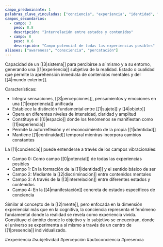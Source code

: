 ```yaml
---
campo_predominante: 1
palabras_clave_vinculadas: ["conciencia", "experiencia", "identidad", "presencia"]
campos_secundarios:
  - campo: 3
    peso: 0.8
    descripción: "Interrelación entre estados y contenidos"
  - campo: 0
    peso: 0.6
    descripción: "Campo potencial de todas las experiencias posibles"
aliases: ["awareness", "consciencia", "percatación"]
---
```

Capacidad de un [[3|sistema]] para percibirse a sí mismo y a su entorno, generando una [[1|experiencia]] subjetiva de la realidad. Estado o cualidad que permite la aprehensión inmediata de contenidos mentales y del [[4|mundo exterior]].

Características:
- Integra sensaciones, [[3|percepciones]], pensamientos y emociones en una [[1|experiencia]] unificada
- Establece la distinción fundamental entre [[1|sujeto]] y [[4|objeto]]
- Opera en diferentes niveles de intensidad, claridad y amplitud
- Constituye el [[0|espacio]] donde los fenómenos se manifiestan como [[1|experiencia]]
- Permite la autorreflexión y el reconocimiento de la propia [[1|identidad]]
- Mantiene [[1|continuidad]] temporal mientras incorpora cambios constantes

La [[1|conciencia]] puede entenderse a través de los campos vibracionales:
- Campo 0: Como campo [[0|potencial]] de todas las experiencias posibles
- Campo 1: En la formación de la [[1|identidad]] y el sentido básico de ser
- Campo 2: Mediante la [[2|discriminación]] entre contenidos mentales
- Campo 3: A través de la [[3|interrelación]] entre diferentes estados y contenidos
- Campo 4: En la [[4|manifestación]] concreta de estados específicos de conciencia

Similar al concepto de la [[2|mente]], pero enfocada en la dimensión experiencial más que en la cognitiva, la conciencia representa el fenómeno fundamental donde la realidad se revela como experiencia vivida. Constituye el ámbito donde lo objetivo y lo subjetivo se encuentran, donde el universo se experimenta a sí mismo a través de un centro de [[1|presencia]] individualizado.

#experiencia #subjetividad #percepción #autoconciencia #presencia

